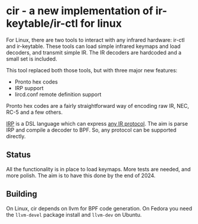 # cir - a new implementation of ir-keytable/ir-ctl for linux

For Linux, there are two tools to interact with any infrared hardware:
ir-ctl and ir-keytable. These tools can load simple infrared keymaps
and load decoders, and transmit simple IR. The IR decoders are hardcoded
and a small set is included.

This tool replaced both those tools, but with three major new features:

 - Pronto hex codes
 - IRP support
 - lircd.conf remote definition support

Pronto hex codes are a fairly straightforward way of encoding raw IR,
NEC, RC-5 and a few others.

[IRP](http://hifi-remote.com/wiki/index.php?title=IRP_Notation) is a
DSL language which can
express [any IR protocol](http://hifi-remote.com/wiki/index.php/DecodeIR).
The aim is parse IRP and compile a decoder to BPF. So, any protocol can
be supported directly.

## Status

All the functionality is in place to load keymaps. More tests are needed,
and more polish. The aim is to have this done by the end of 2024.

## Building

On Linux, cir depends on llvm for BPF code generation. On Fedora you
need the `llvm-devel` package install and `llvm-dev` on Ubuntu.